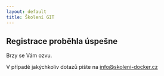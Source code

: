 ```yaml
---
layout: default
title: Školení GIT
---
```


## Registrace proběhla úspešne

Brzy se Vám ozvu.

V případě jakýchkoliv dotazů pište na <info@skoleni-docker.cz>


